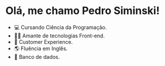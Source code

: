 <h1>Olá, me chamo Pedro Siminski!</h1>

<ul>
  <li>💻 Cursando Ciência da Programação.</li>
  <li>👨‍💻 Amante de tecnologias Front-end.</li>
  <li>👤 Customer Experience.</li>
  <li>🌎 Fluência em Inglês.</li>
  <li>🚀 Banco de dados.</li>
</ul>




